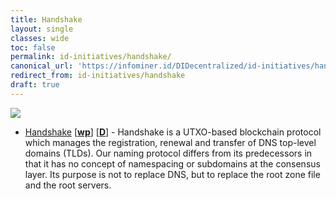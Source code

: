```yaml
---
title: Handshake
layout: single
classes: wide
toc: false
permalink: id-initiatives/handshake/
canonical_url: 'https://infominer.id/DIDecentralized/id-initiatives/handshake/'
redirect_from: id-initiatives/handshake
draft: true
---
```


<img src="https://i.imgur.com/lhHnC8w.png"/>

* [Handshake](https://handshake.org) [[**wp**](https://handshake.org/files/handshake.txt)] [[**D**](https://handshake-org.github.io/)] - Handshake is a UTXO-based blockchain protocol which manages the registration, renewal and transfer of DNS top-level domains (TLDs). Our naming protocol differs from its predecessors in that it has no concept of namespacing or subdomains at the consensus layer. Its purpose is not to replace DNS, but to replace the root zone file and the root servers.
